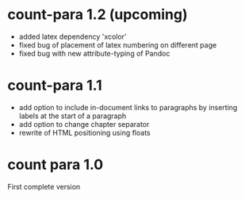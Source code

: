# count-para 1.2 (upcoming)

- added latex dependency 'xcolor'
- fixed bug of placement of latex numbering on different page
- fixed bug with new attribute-typing of Pandoc

# count-para 1.1

- add option to include in-document links to paragraphs by inserting labels at the start of a paragraph
- add option to change chapter separator
- rewrite of HTML positioning using floats

# count para 1.0

First complete version